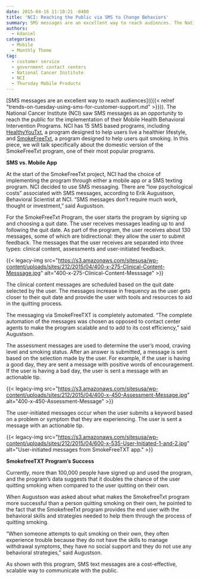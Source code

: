 ```yaml
---
date: 2015-04-16 11:10:21 -0400
title: 'NCI: Reaching the Public via SMS to Change Behaviors'
summary: SMS messages are an excellent way to reach audiences. The National Cancer Institute (NCI) saw SMS messages as an opportunity to reach the public for the implementation of their Mobile Health Behavioral Intervention Programs. NCI has 15 SMS based programs, including HealthyYouTxt, a program designed to help users live a healthier lifestyle, and SmokeFreeTxt, a
authors:
  - kdaniel
categories:
  - Mobile
  - Monthly Theme
tag:
  - customer service
  - government contact centers
  - National Cancer Institute
  - NCI
  - Thursday Mobile Products
---
```


[SMS messages are an excellent way to reach audiences](({{< relref "trends-on-tuesday-using-sms-for-customer-support.md" >}})). The National Cancer Institute (NCI) saw SMS messages as an opportunity to reach the public for the implementation of their Mobile Health Behavioral Intervention Programs. NCI has 15 SMS based programs, including [HealthyYouTxt](http://smokefree.gov/healthyyou), a program designed to help users live a healthier lifestyle, and [SmokeFreeTxt](http://smokefree.gov/smokefreetxt), a program designed to help users quit smoking. In this piece, we will talk specifically about the domestic version of the SmokeFreeTxt program, one of their most popular programs.

**SMS vs. Mobile App**

At the start of the SmokeFreeTxt project, NCI had the choice of implementing the program through either a mobile app or a SMS texting program. NCI decided to use SMS messaging. There are “low psychological costs” associated with SMS messages, according to Erik Augustson, Behavioral Scientist at NCI. “SMS messages don’t require much work, thought or investment,” said Augustson.

For the SmokeFreeTxt Program, the user starts the program by signing up and choosing a quit date. The user receives messages leading up to and following the quit date. As part of the program, the user receives about 130 messages, some of which are bidirectional: they allow the user to submit feedback. The messages that the user receives are separated into three types: clinical content, assessments and user-initiated feedback.

{{< legacy-img src="https://s3.amazonaws.com/sitesusa/wp-content/uploads/sites/212/2015/04/400-x-275-Clinical-Content-Messsage.jpg" alt="400-x-275-Clinical-Content-Messsage" >}}

The clinical content messages are scheduled based on the quit date selected by the user. The messages increase in frequency as the user gets closer to their quit date and provide the user with tools and resources to aid in the quitting process.

The messaging via SmokeFreeTXT is completely automated. “The complete automation of the messages was chosen as opposed to contact center agents to make the program scalable and to add to its cost efficiency,” said Augustson.

The assessment messages are used to determine the user&#8217;s mood, craving level and smoking status.  After an answer is submitted, a message is sent based on the selection made by the user. For example, if the user is having a good day, they are sent a message with positive words of encouragement. If the user is having a bad day, the user is sent a message with an actionable tip.

{{< legacy-img src="https://s3.amazonaws.com/sitesusa/wp-content/uploads/sites/212/2015/04/400-x-450-Assessment-Message.jpg" alt="400-x-450-Assessment-Message" >}}

The user-initiated messages occur when the user submits a keyword based on a problem or symptom that they are experiencing. The user is sent a message with an actionable tip.

{{< legacy-img src="https://s3.amazonaws.com/sitesusa/wp-content/uploads/sites/212/2015/04/600-x-535-User-Initiated-1-and-2.jpg" alt="User-initiated messages from SmokeFreeTXT app." >}}

**SmokefreeTXT Program’s Success**

Currently, more than 100,000 people have signed up and used the program, and the program’s data suggests that it doubles the chance of the user quitting smoking when compared to the user quitting on their own.

When Augustson was asked about what makes the SmokefreeTxt program more successful than a person quitting smoking on their own, he pointed to the fact that the SmokefreeTxt program provides the end user with the behavioral skills and strategies needed to help them through the process of quitting smoking.

“When someone attempts to quit smoking on their own, they often experience trouble because they do not have the skills to manage withdrawal symptoms, they have no social support and they do not use any behavioral strategies,” said Augustson.

As shown with this program, SMS text messages are a cost-effective, scalable way to communicate with the public.